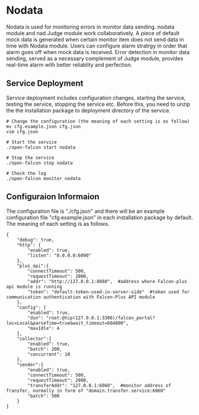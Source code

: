 <!-- toc -->

# Nodata

Nodata is used for monitoring errors in monitor data sending. nodata module and nad Judge module  work collaboratively. A piece of default mock data is generated when certain monitor item does not send data in time  with Nodata module. Users can configure alarm stratrgy in order that alarm goes off when mock data is received. Error detection in monitor data sending, served as a necessary complement of Judge module, provides real-time alarm with better reliablity and perfection.

## Service Deployment
Service deployment includes configuration changes, starting the service, testing the service, stopping the service etc. Before this, you need to unzip the the installation package to deployment directory of the service.

```
# Change the configuration (the meaning of each setting is as follow)
mv cfg.example.json cfg.json
vim cfg.json

# Start the service
./open-falcon start nodata

# Stop the service
./open-falcon stop nodata

# Check the log
./open-falcon monitor nodata

```

## Configuraion Informaion
The configuration file is "./cfg.json" and there will be an example configuration file "cfg.example.json" in each installation package by default. The meaning of each setting is as follows.

```
{
    "debug": true,
    "http": {
        "enabled": true,
        "listen": "0.0.0.0:6090"
    },
    "plus_api":{
        "connectTimeout": 500,
        "requestTimeout": 2000,
        "addr": "http://127.0.0.1:8080",  #address where Falcon-plus api module is running
        "token": "default-token-used-in-server-side"  #token used for communication authentication with Falcon-Plus API module
    },
    "config": {
        "enabled": true,
        "dsn": "root:@tcp(127.0.0.1:3306)/falcon_portal?loc=Local&parseTime=true&wait_timeout=604800",
        "maxIdle": 4
    },
    "collector":{
        "enabled": true,
        "batch": 200,
        "concurrent": 10
    },
    "sender":{
        "enabled": true,
        "connectTimeout": 500,
        "requestTimeout": 2000,
        "transferAddr": "127.0.0.1:6060",  #monitor address of Transfer, normally in form of "domain.transfer.service:6060"
        "batch": 500
    }
}
       
```
